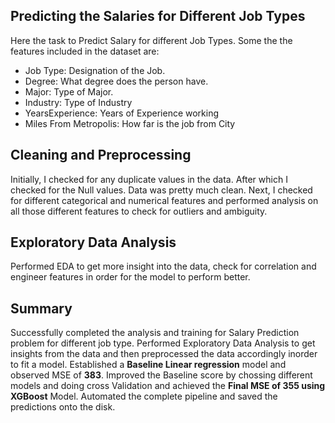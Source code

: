 
## Predicting the Salaries for Different Job Types
Here the task to Predict Salary for different Job Types. Some the the features included in the dataset are:
* Job Type: Designation of the Job.
* Degree: What degree does the person have.
* Major: Type of Major.
* Industry: Type of Industry
* YearsExperience: Years of Experience working
* Miles From Metropolis: How far is the job from City

## Cleaning and Preprocessing
Initially, I checked for any duplicate values in the data. After which I checked for the Null values. Data was pretty much clean. Next, I checked for different categorical and numerical features and performed analysis on all those different features to check for outliers and ambiguity.

## Exploratory Data Analysis
Performed EDA to get more insight into the data, check for correlation and engineer features in order for the model to perform better.

## Summary
Successfully completed the analysis and training for Salary Prediction problem for different job type. Performed Exploratory Data Analysis to get insights from the data and then preprocessed the data accordingly inorder to fit a model. Established a **Baseline Linear regression** model and observed MSE of **383**. Improved the Baseline score by chossing different models and doing cross Validation and achieved the **Final MSE of 355 using XGBoost** Model. Automated the complete pipeline and saved the predictions onto the disk.
